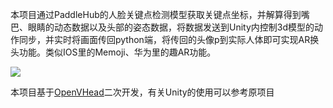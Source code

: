 本项目通过PaddleHub的人脸关键点检测模型获取关键点坐标，并解算得到嘴巴、眼睛的动态数据以及头部的姿态数据，将数据发送到Unity内控制3d模型的动作同步，并实时将画面传回python端，将传回的头像p到实际人体即可实现AR换头功能。类似IOS里的Memoji、华为里的趣AR功能。

![](https://ai-studio-static-online.cdn.bcebos.com/f237dfce28bd4f5bbc820e4f9d55ce4698f61f1efccd499a97befd5179085d41)



本项目基于[OpenVHead](https://github.com/TianxingWu/OpenVHead)二次开发，有关Unity的使用可以参考原项目

